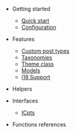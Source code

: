 - Getting started

  - [Quick start](quickstart.md)
  - [Configuration](configuration.md)

- Features

  - [Custom post types](custom-post-types.md)
  - [Taxonomies](taxonomies.md)
  - [Theme class](theme-class.md)
  - [Models](models.md)
  - [i18 Support](i18.md)

- Helpers


- Interfaces

  - [ICpts](icpts.md)

- Functions references